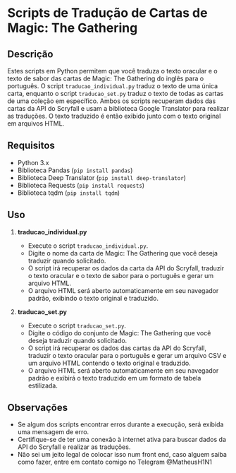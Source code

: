 # Scripts de Tradução de Cartas de Magic: The Gathering

## Descrição

Estes scripts em Python permitem que você traduza o texto oracular e o texto de sabor das cartas de Magic: The Gathering do inglês para o português. O script `traducao_individual.py` traduz o texto de uma única carta, enquanto o script `traducao_set.py` traduz o texto de todas as cartas de uma coleção em específico. Ambos os scripts recuperam dados das cartas da API do Scryfall e usam a biblioteca Google Translator para realizar as traduções. O texto traduzido é então exibido junto com o texto original em arquivos HTML.

## Requisitos

- Python 3.x
- Biblioteca Pandas (`pip install pandas`)
- Biblioteca Deep Translator (`pip install deep-translator`)
- Biblioteca Requests (`pip install requests`)
- Biblioteca tqdm (`pip install tqdm`)

## Uso

1. **traducao_individual.py**
    - Execute o script `traducao_individual.py`.
    - Digite o nome da carta de Magic: The Gathering que você deseja traduzir quando solicitado.
    - O script irá recuperar os dados da carta da API do Scryfall, traduzir o texto oracular e o texto de sabor para o português e gerar um arquivo HTML.
    - O arquivo HTML será aberto automaticamente em seu navegador padrão, exibindo o texto original e traduzido.

2. **traducao_set.py**
    - Execute o script `traducao_set.py`.
    - Digite o código do conjunto de Magic: The Gathering que você deseja traduzir quando solicitado.
    - O script irá recuperar os dados das cartas da API do Scryfall, traduzir o texto oracular para o português e gerar um arquivo CSV e um arquivo HTML contendo o texto original e traduzido.
    - O arquivo HTML será aberto automaticamente em seu navegador padrão e exibirá o texto traduzido em um formato de tabela estilizada.

## Observações

- Se algum dos scripts encontrar erros durante a execução, será exibida uma mensagem de erro.
- Certifique-se de ter uma conexão à internet ativa para buscar dados da API do Scryfall e realizar as traduções.
- Não sei um jeito legal de colocar isso num front end, caso alguem saiba como fazer, entre em contato comigo no Telegram @MatheusH1N1
